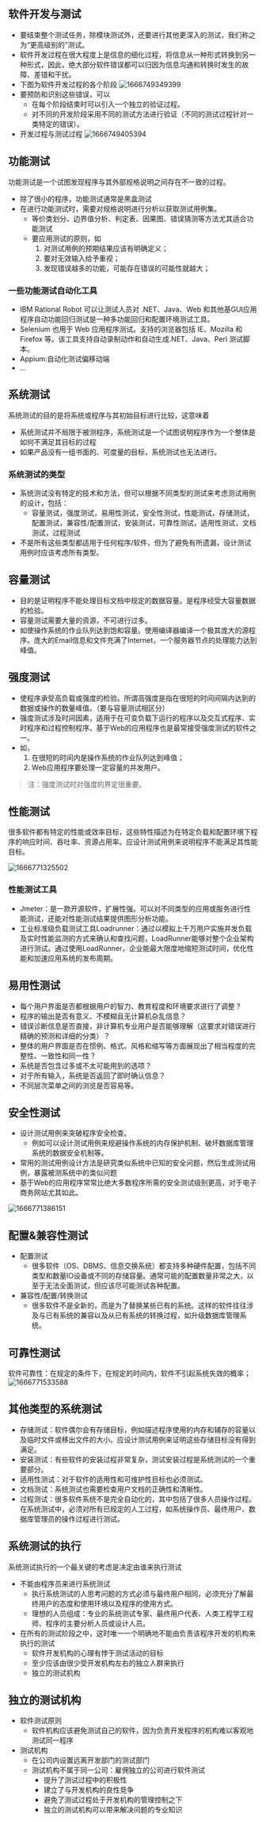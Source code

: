 ## 软件开发与测试
- 要结束整个测试任务，除模块测试外，还要进行其他更深入的测试，我们称之为“更高级别的”测试。
- 软件开发过程在很大程度上是信息的细化过程，将信息从一种形式转换到另一种形式，因此，绝大部分软件错误都可以归因为信息沟通和转换时发生的故障、差错和干扰。
- 下图为软件开发过程的各个阶段
  ![1666749349399](image/10更高级别的测试/1666749349399.png)
- 要预防和识别这些错误，可以
  - 在每个阶段结束时可以引入一个独立的验证过程。
  - 对不同的开发阶段采用不同的测试方法进行验证（不同的测试过程针对一类特定的错误）。
- 开发过程与测试过程
  ![1666749405394](image/10更高级别的测试/1666749405394.png)


## 功能测试
功能测试是一个试图发现程序与其外部规格说明之间存在不一致的过程。
- 除了很小的程序，功能测试通常是黑盒测试
- 在进行功能测试时，需要对规格说明进行分析以获取测试用例集。
  - 等价类划分、边界值分析、判定表、因果图、错误猜测等方法尤其适合功能测试
  - 要应用测试的原则，如
    1. 对测试用例的预期结果应该有明确定义；
    2. 要对无效输入给予重视；
    3. 发现错误越多的功能，可能存在错误的可能性就越大；

### 一些功能测试自动化工具
- IBM Rational Robot 可以让测试人员对 .NET、Java、Web 和其他基GUI应用程序自动功能回归测试是一种多功能回归和配置环境测试工具。
- Selenium 也用于 Web 应用程序测试。支持的浏览器包括 IE、Mozilla 和 Firefox 等。该工具支持自动录制动作和自动生成.NET、Java、Perl 测试脚本。
- Appium:自动化测试偏移动端
- ...


## 系统测试
系统测试的目的是将系统或程序与其初始目标进行比较，这意味着
- 系统测试并不局限于被测程序，系统测试是一个试图说明程序作为一个整体是如何不满足其目标的过程
- 如果产品没有一组书面的、可度量的目标，系统测试也无法进行。

### 系统测试的类型
- 系统测试没有特定的技术和方法，但可以根据不同类型的测试来考虑测试用例的设计，包括：
  - 容量测试，强度测试，易用性测试，安全性测试，性能测试，存储测试，配置测试，兼容性/配置测试，安装测试，可靠性测试，适用性测试，文档测试，过程测试
- 不是所有这些类型都适用于任何程序/软件，但为了避免有所遗漏，设计测试用例时应该考虑所有类型。


## 容量测试
- 目的是证明程序不能处理目标文档中规定的数据容量。是程序经受大容量数据的检验。
- 容量测试需要大量的资源，不可进行过多。
- 如使操作系统的作业队列达到饱和容量。使用编译器编译一个极其庞大的源程序。庞大的Email信息和文件充满了Internet，一个服务器节点的处理能力达到峰值。


## 强度测试
- 使程序承受高负载或强度的检验。所谓高强度是指在很短的时间间隔内达到的数据或操作的数量峰值。（要与容量测试相区分）
- 强度测试涉及时间因素，适用于在可变负载下运行的程序以及交互式程序、实时程序和过程控制程序。基于Web的应用程序也是最常接受强度测试的软件之一。
- 如，
  1. 在很短的时间内是操作系统的作业队列达到峰值；
  2. Web应用程序要处理一定容量的并发用户。

> 注：强度测试时对强度的界定很重要。


## 性能测试
很多软件都有特定的性能或效率目标，这些特性描述为在特定负载和配置环境下程序的响应时间、吞吐率、资源占用率。应设计测试用例来说明程序不能满足其性能目标。

![1666771325502](image/10更高级别的测试/1666771325502.png)

### 性能测试工具
- Jmeter：是一款开源软件，扩展性强。可以对不同类型的应用或服务进行性能测试，还能对性能测试结果提供图形分析功能。
- 工业标准级负载测试工具Loadrunner：通过以模拟上千万用户实施并发负载及实时性能监测的方式来确认和查找问题，LoadRunner能够对整个企业架构进行测试。通过使用LoadRunner，企业能最大限度地缩短测试时间，优化性能和加速应用系统的发布周期。


## 易用性测试
- 每个用户界面是否都根据用户的智力、教育程度和环境要求进行了调整？
- 程序的输出是否有意义、不模糊且无计算机杂乱信息？
- 错误诊断信息是否直接，非计算机专业用户是否能够理解（这要求对错误进行精确的预测和详细的分类）？
- 整体的用户界面是否在惯例、格式、风格和缩写等方面展现出了相当程度的完整性、一致性和同一性？
- 系统是否包含过多或不太可能用到的选项？
- 对于所有输入，系统是否返回了即时确认信息？
- 不同层次菜单之间的浏览是否容易等。


## 安全性测试
- 设计测试用例来突破程序安全检查。
  - 例如可以设计测试用例来规避操作系统的内存保护机制、破坏数据库管理系统的数据安全机制等。
- 常用的测试用例设计方法是研究类似系统中已知的安全问题，然后生成测试用例，暴露被测系统中的类似问题
- 基于Web的应用程序常常比绝大多数程序所需的安全测试级别更高，对于电子商务网站尤其如此。

![1666771386151](image/10更高级别的测试/1666771386151.png)


## 配置&兼容性测试
- 配置测试
  - 很多软件（OS、DBMS、信息交换系统）都支持多种硬件配置，包括不同类型和数量IO设备或不同的存储容量。通常可能的配置数量非常之大，以至于无法全面测试，但应该尽可能测试各种配置。
- 兼容性/配置/转换测试
  - 很多软件不是全新的，而是为了替换某些已有的系统。这样的软件往往涉及与已有系统的兼容以及从已有系统的转换过程，如升级数据库管理系统。


## 可靠性测试
软件可靠性：在规定的条件下，在规定的时间内，软件不引起系统失效的概率；
![1666771533588](image/10更高级别的测试/1666771533588.png)


## 其他类型的系统测试
- 存储测试：软件偶尔会有存储目标，例如描述程序使用的内存和辅存的容量以及临时文件或移出文件的大小。应设计测试用例来证明这些存储目标没有得到满足。
- 安装测试：有些软件的安装过程非常复杂，测试安装过程是系统测试的一个重要部分。
- 适用性测试：对于软件的适用性和可维护性目标也必须测试。
- 文档测试：系统测试也需要检查用户文档的正确性和清晰性。
- 过程测试：很多软件系统不是完全自动化的，其中包括了很多人员操作过程。在系统测试中，必须对所有已规定的人工过程，如系统操作员、最终用户、数据库管理员的操作过程进行测试。


## 系统测试的执行
系统测试执行的一个最关键的考虑是决定由谁来执行测试
- 不能由程序员来进行系统测试
  - 执行系统测试的人思考问题的方式必须与最终用户相同，必须充分了解最终用户的态度和使用环境以及程序的使用方式。
  - 理想的人员组成：专业的系统测试专家、最终用户代表、人类工程学工程师、程序的主要分析人员或设计人员。
- 在所有的测试阶段之中，这时唯一一个明确地不能由负责该程序开发的机构来执行的测试
  - 软件开发机构的心理有悖于测试活动的目标
  - 至少应该由很少受开发机构左右的独立人群来执行
  - 独立的测试机构


## 独立的测试机构
- 软件测试原则
  - 软件机构应该避免测试自己的软件，因为负责开发程序的机构难以客观地测试同一程序
- 测试机构
  - 在公司内设置远离开发部门的测试部门
  - 测试机构不属于同一公司：雇佣独立的公司进行软件测试
    - 提升了测试过程中的积极性
    - 建立了与开发机构的良性竞争
    - 避免了测试过程处于开发机构的管理控制之下
    - 独立的测试机构可以带来解决问题的专业知识
